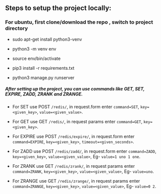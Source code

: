 ## Steps to setup the project locally:

### For ubuntu, first clone/download the repo , switch to project directory

* sudo apt-get install python3-venv

* python3 -m venv env

* source env/bin/activate

* pip3 install -r requirements.txt

* python3 manage.py runserver

##### After setting up the project, you can use commands like GET, SET, EXPIRE, ZADD, ZRANK and ZRANGE.

* For SET use POST `/redis/`, in request.form enter `command=SET`, `key=<given_key>`, `value=<given_value>`.

* For GET use GET `/redis/`, in request params enter `command=GET`, `key=<given_key>`.

* For EXPIRE use POST `/redis/expire/`, in request.form enter `command=EXPIRE`, `key=<given_key>`, `timeout=<given_seconds>`.

* For ZADD use POST `/redis/zadd/`, in request.form enter `command=ZADD`, `key=<given_key>`, `value=<given_value>`, Eg- `value=1 uno 1 one`.

* For ZRANK use GET `/redis/zrank/`, in request params enter `command=ZRANK`, `key=<given_key>`, `value=<given_value>`, Eg- `value=uno`.

* For ZRANGE use GET `/redis/zrange/`, in request params enter `command=ZRANGE`, `key=<given_key>`, `value=<given_value>`, Eg- `value=0 2`.

